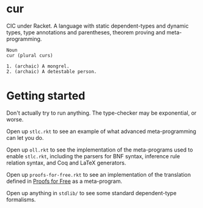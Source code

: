 cur
===

CIC under Racket. A language with static dependent-types and dynamic
types, type annotations and parentheses, theorem proving and
meta-programming.

```
Noun
cur (plural curs)

1. (archaic) A mongrel.
2. (archaic) A detestable person.
```

Getting started
===============

Don't actually try to run anything. The type-checker may be exponential,
or worse.

Open up `stlc.rkt` to see an example of what advanced meta-programming can let you do.

Open up `oll.rkt` to see the implementation of the meta-programs used to
enable `stlc.rkt`, including the parsers for BNF syntax, inference rule
relation syntax, and Coq and LaTeX generators.

Open up `proofs-for-free.rkt` to see an implementation of the
translation defined in [Proofs for Free](http://staff.city.ac.uk/~ross/papers/proofs.html) as a meta-program.

Open up anything in `stdlib/` to see some standard dependent-type
formalisms.
